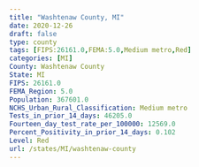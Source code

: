 ```yaml
---
title: "Washtenaw County, MI"
date: 2020-12-26
draft: false
type: county
tags: [FIPS:26161.0,FEMA:5.0,Medium metro,Red]
categories: [MI]
County: Washtenaw County
State: MI
FIPS: 26161.0
FEMA_Region: 5.0
Population: 367601.0
NCHS_Urban_Rural_Classification: Medium metro
Tests_in_prior_14_days: 46205.0
Fourteen_day_test_rate_per_100000: 12569.0
Percent_Positivity_in_prior_14_days: 0.102
Level: Red
url: /states/MI/washtenaw-county
---
```



